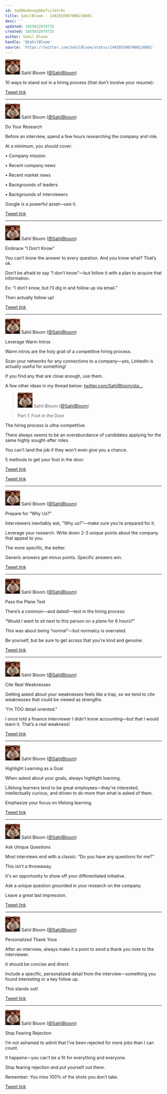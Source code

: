 ```yaml
---
id: 3qd86w9wvqq96pfvjik5r6c
title: SahilBloom - 1492855907000238081
desc: ''
updated: 1655032974735
created: 1655032974735
author: Sahil Bloom
handle: '@SahilBloom'
source: 'https://twitter.com/SahilBloom/status/1492855907000238081'
---
```


![SahilBloom](assets/SahilBloom-312681953.jpg)
Sahil Bloom ([@SahilBloom](https://twitter.com/SahilBloom))

10 ways to stand out in a hiring process (that don’t involve your resume):

[Tweet link](https://twitter.com/SahilBloom/status/1492855907000238081)

---

![SahilBloom](assets/SahilBloom-312681953.jpg)
Sahil Bloom ([@SahilBloom](https://twitter.com/SahilBloom))

Do Your Research

Before an interview, spend a few hours researching the company and role.

At a minimum, you should cover:

• Company mission

• Recent company news

• Recent market news

• Backgrounds of leaders

• Backgrounds of interviewers

Google is a powerful asset—use it.

[Tweet link](https://twitter.com/SahilBloom/status/1492855907939758081)

---

![SahilBloom](assets/SahilBloom-312681953.jpg)
Sahil Bloom ([@SahilBloom](https://twitter.com/SahilBloom))

Embrace “I Don’t Know”

You can’t know the answer to every question. And you know what? That’s ok.

Don’t be afraid to say “I don’t know”—but follow it with a plan to acquire that information.

Ex: “I don’t know, but I’ll dig in and follow up via email.”

Then actually follow up!

[Tweet link](https://twitter.com/SahilBloom/status/1492855908946391046)

---

![SahilBloom](assets/SahilBloom-312681953.jpg)
Sahil Bloom ([@SahilBloom](https://twitter.com/SahilBloom))

Leverage Warm Intros

Warm intros are the holy grail of a competitive hiring process.

Scan your networks for any connections to a company—yes, LinkedIn is actually useful for something!

If you find any that are close enough, use them.

A few other ideas in my thread below: [twitter.com/SahilBloom/sta…](https://twitter.com/SahilBloom/status/1464620007489482754)

> ![SahilBloom](assets/SahilBloom-312681953.jpg)
> Sahil Bloom ([@SahilBloom](https://twitter.com/SahilBloom))

> Part 1: Foot in the Door

The hiring process is ultra-competitive.

There always seems to be an overabundance of candidates applying for the same highly sought-after roles.

You can't land the job if they won't even give you a chance.

5 methods to get your foot in the door:

[Tweet link](https://twitter.com/SahilBloom/status/1464620007489482754)

[Tweet link](https://twitter.com/SahilBloom/status/1492855910057848833)

---

![SahilBloom](assets/SahilBloom-312681953.jpg)
Sahil Bloom ([@SahilBloom](https://twitter.com/SahilBloom))

Prepare for “Why Us?”

Interviewers inevitably ask, “Why us?”—make sure you're prepared for it.

Leverage your research. Write down 2-3 unique points about the company that appeal to you.

The more specific, the better.

Generic answers get minus points. Specific answers win.

[Tweet link](https://twitter.com/SahilBloom/status/1492855911546773506)

---

![SahilBloom](assets/SahilBloom-312681953.jpg)
Sahil Bloom ([@SahilBloom](https://twitter.com/SahilBloom))

Pass the Plane Test

There’s a common—and dated!—test in the hiring process:

“Would I want to sit next to this person on a plane for 6 hours?”

This was about being “normal”—but normalcy is overrated.

Be yourself, but be sure to get across that you're kind and genuine.

[Tweet link](https://twitter.com/SahilBloom/status/1492855912503066630)

---

![SahilBloom](assets/SahilBloom-312681953.jpg)
Sahil Bloom ([@SahilBloom](https://twitter.com/SahilBloom))

Cite Real Weaknesses

Getting asked about your weaknesses feels like a trap, so we tend to cite weaknesses that could be viewed as strengths.

“I’m TOO detail oriented."

I once told a finance interviewer I didn’t know accounting—but that I would learn it. That’s a real weakness!

[Tweet link](https://twitter.com/SahilBloom/status/1492855913488789505)

---

![SahilBloom](assets/SahilBloom-312681953.jpg)
Sahil Bloom ([@SahilBloom](https://twitter.com/SahilBloom))

Highlight Learning as a Goal

When asked about your goals, always highlight learning.

Lifelong learners tend to be great employees—they're interested, intellectually curious, and driven to do more than what is asked of them.

Emphasize your focus on lifelong learning.

[Tweet link](https://twitter.com/SahilBloom/status/1492855914411528193)

---

![SahilBloom](assets/SahilBloom-312681953.jpg)
Sahil Bloom ([@SahilBloom](https://twitter.com/SahilBloom))

Ask Unique Questions

Most interviews end with a classic: “Do you have any questions for me?”

This isn’t a throwaway.

It's an opportunity to show off your differentiated initiative.

Ask a unique question grounded in your research on the company.

Leave a great last impression.

[Tweet link](https://twitter.com/SahilBloom/status/1492855915388846082)

---

![SahilBloom](assets/SahilBloom-312681953.jpg)
Sahil Bloom ([@SahilBloom](https://twitter.com/SahilBloom))

Personalized Thank Yous

After an interview, always make it a point to send a thank you note to the interviewer.

It should be concise and direct.

Include a specific, personalized detail from the interview—something you found interesting or a key follow up.

This stands out!

[Tweet link](https://twitter.com/SahilBloom/status/1492855916319891459)

---

![SahilBloom](assets/SahilBloom-312681953.jpg)
Sahil Bloom ([@SahilBloom](https://twitter.com/SahilBloom))

Stop Fearing Rejection

I’m not ashamed to admit that I’ve been rejected for more jobs than I can count.

It happens—you can’t be a fit for everything and everyone.

Stop fearing rejection and put yourself out there.

Remember: You miss 100% of the shots you don’t take.

[Tweet link](https://twitter.com/SahilBloom/status/1492855917288828930)
